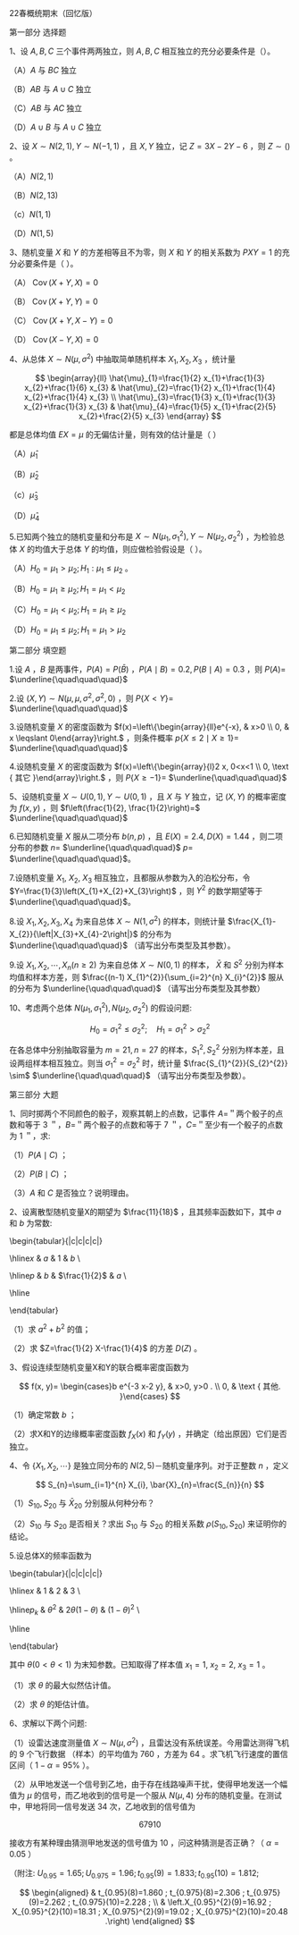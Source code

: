 22春概统期末（回忆版）

第一部分 选择题

1、设 $A, B, C$ 三个事件两两独立，则 $A, B, C$ 相互独立的充分必要条件是（）。

（A）$A$ 与 $B C$ 独立

（B）$A B$ 与 $A \cup C$ 独立

（C）$A B$ 与 $A C$ 独立

（D）$A \cup B$ 与 $A \cup C$ 独立

2、设 $X \sim N(2,1), Y \sim N(-1,1)$ ，且 $X, Y$ 独立，记 $Z=3 X-2 Y-6$ ，则 $Z \sim()$ 。

（A）$N(2,1)$

（B）$N(2,13)$

（c）$N(1,1)$

（D）$N(1,5)$

3、随机变量 $X$ 和 $Y$ 的方差相等且不为零，则 $X$ 和 $Y$ 的相关系数为 $P X Y=1$ 的充分必要条件是（ ）。

（A） $\operatorname{Cov}(X+Y, X)=0$

（B） $\operatorname{Cov}(X+Y, Y)=0$

（C） $\operatorname{Cov}(X+Y, X-Y)=0$

（D） $\operatorname{Cov}(X-Y, X)=0$

4、从总体 $X \sim N\left(\mu, \sigma^{2}\right)$ 中抽取简单随机样本 $X_{1}, X_{2}, X_{3}$ ，统计量

$$
\begin{array}{ll}
\hat{\mu}_{1}=\frac{1}{2} x_{1}+\frac{1}{3} x_{2}+\frac{1}{6} x_{3} & \hat{\mu}_{2}=\frac{1}{2} x_{1}+\frac{1}{4} x_{2}+\frac{1}{4} x_{3} \\
\hat{\mu}_{3}=\frac{1}{3} x_{1}+\frac{1}{3} x_{2}+\frac{1}{3} x_{3} & \hat{\mu}_{4}=\frac{1}{5} x_{1}+\frac{2}{5} x_{2}+\frac{2}{5} x_{3}
\end{array}
$$

都是总体均值 $E X=\mu$ 的无偏估计量，则有效的估计量是（ ）

（A）$\hat{\mu}_{1}$

（B）$\hat{\mu}_{2}$

（c）$\hat{\mu}_{3}$

（D）$\hat{\mu}_{4}$

5.已知两个独立的随机变量和分布是 $X \sim N\left(\mu_{1}, \sigma_{1}^{2}\right), Y \sim N\left(\mu_{2}, \sigma_{2}^{2}\right)$ ，为检验总体 $X$ 的均值大于总体 $Y$ 的均值，则应做检验假设是（ ）。

（A）$H_{0}=\mu_{1}>\mu_{2} ; H_{1}: \mu_{1} \leqslant \mu_{2}$ 。

（B）$H_{0}=\mu_{1} \geqslant \mu_{2} ; H_{1}=\mu_{1}<\mu_{2}$

（C）$H_{0}=\mu_{1}<\mu_{2} ; H_{1}=\mu_{1} \geqslant \mu_{2}$

（D）$H_{0}=\mu_{1} \leq \mu_{2} ; H_{1}=\mu_{1}>\mu_{2}$

第二部分 填空题

1.设 $A$ ，$B$ 是两事件，$P(A)=P(\bar{B})$ ，$P(A \mid B)=0.2, P(B \mid A)=0.3$ ，则 $P(A)=$ $\underline{\quad\quad\quad}$

2.设 $(X, Y) \sim N\left(\mu, \mu, \sigma^{2}, \sigma^{2}, 0\right)$ ，则 $P\{X<Y\}=$ $\underline{\quad\quad\quad}$

3.设随机变量 $X$ 的密度函数为 $f(x)=\left\{\begin{array}{ll}e^{-x}, & x>0 \\ 0, & x \leqslant 0\end{array}\right.$ ，则条件概率 $p\{X \leqslant 2 \mid X \geqslant 1\}=$ $\underline{\quad\quad\quad}$

4.设随机变量 $X$ 的密度函数为 $f(x)=\left\{\begin{array}{l}2 x, 0<x<1 \\ 0, \text { 其它 }\end{array}\right.$ ，则 $P\{X \geqslant-1\}=$ $\underline{\quad\quad\quad}$

5、设随机变量 $X \sim U(0,1), Y \sim U(0,1)$ ，且 $X$ 与 $Y$ 独立，记 $(X, Y)$ 的概率密度为 $f(x, y)$ ，则 $f\left(\frac{1}{2}, \frac{1}{2}\right)=$ $\underline{\quad\quad\quad}$

6.已知随机变量 $X$ 服从二项分布 $b(n, p)$ ，且 $E(X)=2.4, D(X)=1.44$ ，则二项分布的参数 $n=$ $\underline{\quad\quad\quad}$ $p=$ $\underline{\quad\quad\quad}$。

7.设随机变量 $X_{1}, ~ X_{2}, ~ X_{3}$ 相互独立，且都服从参数为入的泊松分布，令 $Y=\frac{1}{3}\left(X_{1}+X_{2}+X_{3}\right)$ ，则 $Y^{2}$ 的数学期望等于 $\underline{\quad\quad\quad}$。

8.设 $X_{1}, X_{2}, X_{3}, X_{4}$ 为来自总体 $X \sim N\left(1, \sigma^{2}\right)$ 的样本，则统计量 $\frac{X_{1}-X_{2}}{\left|X_{3}+X_{4}-2\right|}$ 的分布为 $\underline{\quad\quad\quad}$ （请写出分布类型及其参数）。

9.设 $X_{1}, X_{2}, \cdots, X_{n}(n \geqslant 2)$ 为来自总体 $X \sim N(0,1)$ 的样本， $\bar{X}$ 和 $S^{2}$ 分别为样本均值和样本方差，则 $\frac{(n-1) X_{1}^{2}}{\sum_{i=2}^{n} X_{i}^{2}}$ 服从的分布为 $\underline{\quad\quad\quad}$ （请写出分布类型及其参数）

10、考虑两个总体 $N\left(\mu_{1}, \sigma_{1}^{2}\right), N\left(\mu_{2}, \sigma_{2}^{2}\right)$ 的假设问题:

$$
H_{0}=\sigma_{1}^{2} \leqslant \sigma_{2}^{2} ; \quad H_{1}=\sigma_{1}^{2}>\sigma_{2}^{2}
$$

在各总体中分别抽取容量为 $m=21, n=27$ 的样本，$S_{1}^{2}, S_{2}^{2}$ 分别为样本差，且设两组样本相互独立。则当 $\sigma_{1}^{2}=\sigma_{2}^{2}$ 时，统计量 $\frac{S_{1}^{2}}{S_{2}^{2}} \sim$ $\underline{\quad\quad\quad}$ （请写出分布类型及参数）。

第三部分 大题

1、同时掷两个不同颜色的骰子，观察其朝上的点数，记事件 $A=$＂两个骰子的点数和等于 3 ＂，$B=$＂两个骰子的点数和等于 7 ＂，$C=$＂至少有一个骰子的点数为 1 ＂，求:

（1）$P(A \mid C)$ ；

（2）$P(B \mid C)$ ；

（3）$A$ 和 $C$ 是否独立？说明理由。

2、设离散型随机变量X的期望为 $\frac{11}{18}$ ，且其频率函数如下，其中 $a$ 和 $b$ 为常数:

\begin{tabular}{|c|c|c|c|}

\hline$x$ & $a$ & 1 & $b$ \\

\hline$p$ & $b$ & $\frac{1}{2}$ & $a$ \\

\hline

\end{tabular}

（1）求 $a^{2}+b^{2}$ 的值；

（2）求 $Z=\frac{1}{2} X-\frac{1}{4}$ 的方差 $D(Z)$ 。

3、假设连续型随机变量X和Y的联合概率密度函数为

$$
f(x, y)= \begin{cases}b e^{-3 x-2 y}, & x>0, y>0 . \\ 0, & \text { 其他. }\end{cases}
$$

（1）确定常数 $b$ ；

（2）求X和Y的边缘概率密度函数 $f_{X}(x)$ 和 $f_{Y}(y)$ ，并确定（给出原因）它们是否独立。

4、令 $\left\{X_{1}, X_{2}, \cdots\right\}$ 是独立同分布的 $N(2,5)$－随机变量序列。对于正整数 $n$ ，定义

$$
S_{n}=\sum_{i=1}^{n} X_{i}, \bar{X}_{n}=\frac{S_{n}}{n}
$$

（1）$S_{10}, S_{20}$ 与 $\bar{X}_{20}$ 分别服从何种分布？

（2）$S_{10}$ 与 $S_{20}$ 是否相关？求出 $S_{10}$ 与 $S_{20}$ 的相关系数 $\rho\left(S_{10}, S_{20}\right)$ 来证明你的结论。

5.设总体X的频率函数为

\begin{tabular}{|c|c|c|c|}

\hline$x$ & 1 & 2 & 3 \\

\hline$p_{k}$ & $\theta^{2}$ & $2 \theta(1-\theta)$ & $(1-\theta)^{2}$ \\

\hline

\end{tabular}

其中 $\theta(0<\theta<1)$ 为末知参数。已知取得了样本值 $x_{1}=1, ~ x_{2}=2, ~ x_{3}=1$ 。

（1）求 $\theta$ 的最大似然估计值。

（2）求 $\theta$ 的矩估计值。

6、求解以下两个问题:

（1）设雷达速度测量值 $X \sim N\left(\mu, \sigma^{2}\right)$ ，且雷达没有系统误差。今用雷达测得飞机的 9 个飞行数据 （样本）的平均值为 760 ，方差为 64 。求飞机飞行速度的置信区间（ $1-\alpha=95 \%$ ）。

（2）从甲地发送一个信号到乙地，由于存在线路噪声干扰，使得甲地发送一个幅值为 $\mu$ 的信号，而乙地收到的信号是一个服从 $N(\mu, 4)$ 分布的随机变量。在测试中，甲地将同一信号发送 34 次，乙地收到的信号值为

$$
67910
$$

接收方有某种理由猜测甲地发送的信号值为 10 ，问这种猜测是否正确？（ $\alpha=0.05$ ）

（附注: $U_{0.95}=1.65 ; U_{0.975}=1.96 ; t_{0.95}(9)=1.833 ; t_{0.95}(10)=1.812 ;$

$$
\begin{aligned}
& t_{0.95}(8)=1.860 ; t_{0.975}(8)=2.306 ; t_{0.975}(9)=2.262 ; t_{0.975}(10)=2.228 ; \\
& \left.X_{0.95}^{2}(9)=16.92 ; X_{0.95}^{2}(10)=18.31 ; X_{0.975}^{2}(9)=19.02 ; X_{0.975}^{2}(10)=20.48 .\right)
\end{aligned}
$$

